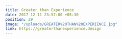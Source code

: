 ```yaml
---
title: Greater than Experience
date: 2017-12-11 23:57:00 +05:30
position: 29
image: "/uploads/GREATER%20THAN%20EXPERIENCE.jpg"
link: https://greaterthanexperience.design
---
```


